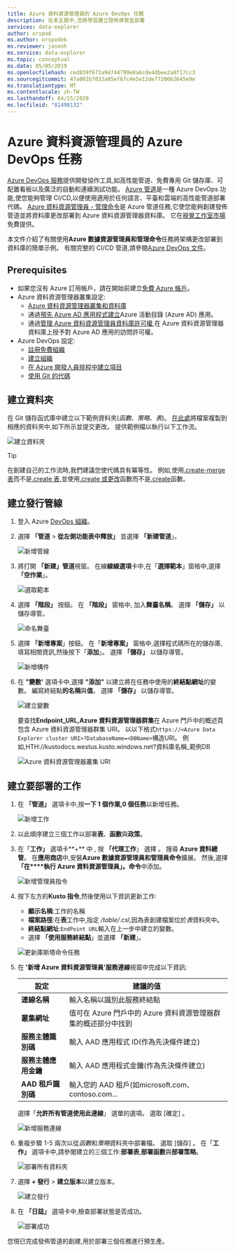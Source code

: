 ```yaml
---
title: Azure 資料資源管理員的 Azure DevOps 任務
description: 在本主題中,您將學習建立發佈導管並部署
services: data-explorer
author: orspod
ms.author: orspodek
ms.reviewer: jasonh
ms.service: data-explorer
ms.topic: conceptual
ms.date: 05/05/2019
ms.openlocfilehash: ced839f671a94744799e8a6cde4dbee2a8f17cc3
ms.sourcegitcommit: 47a002b7032a05ef67c4e5e12de7720062645e9e
ms.translationtype: MT
ms.contentlocale: zh-TW
ms.lasthandoff: 04/15/2020
ms.locfileid: "81498132"
---
```

# <a name="azure-devops-task-for-azure-data-explorer"></a>Azure 資料資源管理員的 Azure DevOps 任務

[Azure DevOps 服務](https://azure.microsoft.com/services/devops/)提供開發協作工具,如高性能管道、免費專用 Git 儲存庫、可配置看板以及廣泛的自動和連續測試功能。 [Azure 管道](https://azure.microsoft.com/services/devops/pipelines/)是一種 Azure DevOps 功能,使您能夠管理 CI/CD,以便使用適用於任何語言、平臺和雲端的高性能管道部署代碼。
[Azure 資料資源管理員 - 管理命令](https://marketplace.visualstudio.com/items?itemName=Azure-Kusto.PublishToADX)是 Azure 管道任務,它使您能夠創建發佈管道並將資料庫更改部署到 Azure 資料資源管理器資料庫。 它在[視覺工作室市場](https://marketplace.visualstudio.com/)免費提供。

本文件介紹了有關使用**Azure 數據資源管理員和管理命令**任務將架構更改部署到資料庫的簡單示例。 有關完整的 CI/CD 管道,請參閱[Azure DevOps 文件](/azure/devops/user-guide/what-is-azure-devops?view=azure-devops#vsts)。

## <a name="prerequisites"></a>Prerequisites

* 如果您沒有 Azure 訂用帳戶，請在開始前建立[免費 Azure 帳戶](https://azure.microsoft.com/free/)。
* Azure 資料資源管理器叢集設定:
    * [Azure 資料資源管理器叢集和資料庫](/azure/data-explorer/create-cluster-database-portal)
    * 通過[預先 Azure AD 應用程式建立](kusto/management/access-control/how-to-provision-aad-app.md)Azure 活動目錄 (Azure AD) 應用。
    * 通過[管理 Azure 資料資源管理員資料庫許可權](/azure/data-explorer/manage-database-permissions),在 Azure 資料資源管理器資料庫上授予對 Azure AD 應用的訪問許可權。
* Azure DevOps 設定:
    * [註冊免費組織](/azure/devops/user-guide/sign-up-invite-teammates?view=azure-devops)
    * [建立組織](/azure/devops/organizations/accounts/create-organization?view=azure-devops)
    * [在 Azure 開發人員排程中建立項目](/azure/devops/organizations/projects/create-project?view=azure-devops)
    * [使用 Git 的代碼](/azure/devops/user-guide/code-with-git?view=azure-devops)

## <a name="create-folders"></a>建立資料夾

在 Git 儲存函式庫中建立以下範例資料夾(*函數*、*策略*、*表*)。 [在此處](https://github.com/Azure/azure-kusto-docs-samples/tree/master/DevOps_release_pipeline)將檔案複製到相應的資料夾中,如下所示並提交更改。 提供範例檔以執行以下工作流。

![建立資料夾](media/devops/create-folders.png)

> [!TIP]
> 在創建自己的工作流時,我們建議您使代碼具有冪等性。 例如,使用[.create-merge 表](kusto/management/create-table-command.md#create-merge-table)而不是[.create 表](kusto/management/create-table-command.md),並使用[.create 或更改](kusto/management/create-alter-function.md)函數而不是[.create](kusto/management/create-function.md)函數。

## <a name="create-a-release-pipeline"></a>建立發行管線

1. 登入 Azure [DevOps 組織](https://dev.azure.com/)。
1. 選擇 **「管道** > **從左側功能表中釋放」** 並選擇 **「新建管道**」。

    ![新增管線](media/devops/new-pipeline.png)

1. 將打開 **「新建」管道**視窗。 在線**線線選項**卡中,在「**選擇範本**」窗格中,選擇 **「空作業**」。

     ![選取範本](media/devops/select-template.png)

1. 選擇 **「階段」** 按鈕。 在 **「階段」** 窗格中, 加入**舞臺名稱**。 選擇 **「儲存」** 以儲存導管。

    ![命名舞臺](media/devops/stage-name.png)

1. 選擇 **「新增專案**」按鈕。 在「**新增專案」** 窗格中,選擇程式碼所在的儲存庫,填寫相關資訊,然後按下「**添加**」。 選擇 **「儲存」** 以儲存導管。

    ![新增構件](media/devops/add-artifact.png)

1. 在 **"變數'** 選項卡中,選擇 **"添加"** 以建立將在任務中使用的**終結點網址**的變數。 編寫終結點**的名稱**與**值**。 選擇 **「儲存」** 以儲存導管。 

    ![建立變數](media/devops/create-variable.png)

    要查找**Endpoint_URL,Azure 資料資源管理器群集**在 Azure 門戶中的概述頁包含 Azure 資料資源管理器群集 URI。 以以下格式`https://<Azure Data Explorer cluster URI>?DatabaseName=<DBName>`構造URI。  例如,HTH:\//kustodocs.westus.kusto.windows.net?資料庫名稱_範例DB

    ![Azure 資料資源管理器叢集 URI](media/devops/adx-cluster-uri.png)

## <a name="create-tasks-to-deploy"></a>建立要部署的工作

1. 在 **「管道」** 選項卡中,按**一下 1 個作業,0 個任務**以新增任務。 

    ![新增工作](media/devops/add-task.png)

1. 以此順序建立三個工作以部署**表**、**函數**與**政策**。 

1. 在「**工作」** 選項卡**+** 中 , 按 **「代理工作**」 選擇 。 搜尋 **Azure 資料總管**。 在**應用商店**中,安裝**Azure 數據資源管理員和管理員命令**擴展。 然後,選擇 **「在****執行 Azure 資料資源管理員」。命令**中添加。

     ![新增管理員指令](media/devops/add-admin-commands.png)

1. 按下左方的**Kusto 指令**,然後使用以下資訊更新工作:
    * **顯示名稱**:工作的名稱
    * **檔案路徑**:在**表**工作中,指定 */table/*.csl,因為表創建檔案位於*表*資料夾中。
    * **終結點網址**:`EndPoint URL`輸入在上一步中建立的變數。
    * 選擇 **「使用服務終結點**」並選擇 **「新建**」。

    ![更新庫斯塔命令任務](media/devops/kusto-command-task.png)

1. 在 **'新增 Azure 資料資源管理員'服務連線**視窗中完成以下資訊:

    |設定  |建議的值  |
    |---------|---------|
    |**連線名稱**     |    輸入名稱以識別此服務終結點     |
    |**叢集網址**    |    值可在 Azure 門戶中的 Azure 資料資源管理器群集的概述部分中找到 | 
    |**服務主體識別碼**    |    輸入 AAD 應用程式 ID(作為先決條件建立)     |
    |**服務主體應用金鑰**     |    輸入 AAD 應用程式金鑰(作為先決條件建立)    |
    |**AAD 租戶識別碼**    |      輸入您的 AAD 租戶(如microsoft.com、contoso.com...    |

    選擇「**允許所有管道使用此連線**」 選單的選項。 選取 [確定]  。

    ![新增服務連線](media/devops/add-service-connection.png)

1. 重複步驟 1-5 兩次以從*函數*和*策略*資料夾中部署檔。 選取 [儲存]  。 在「**工作」** 選項卡中,請參閱建立的三個工作:**部署表**,**部署函數**與**部署策略**。

    ![部署所有資料夾](media/devops/deploy-all-folders.png)

1. 選擇 **+ 發行** > **建立版本**以建立版本。

    ![建立發行](media/devops/create-release.png)

1. 在 **「日誌」** 選項卡中,檢查部署狀態是否成功。

    ![部署成功](media/devops/deployment-successful.png)

您現已完成發佈管道的創建,用於部署三個任務進行預生產。